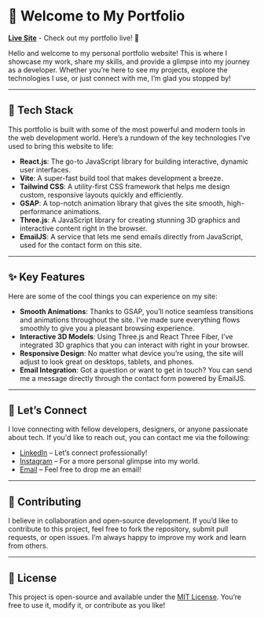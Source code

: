 # 🌟 **Welcome to My Portfolio**

[**Live Site**](https://portfolio-tawny-tau-26.vercel.app/) - Check out my portfolio live! 🚀

Hello and welcome to my personal portfolio website! This is where I showcase my work, share my skills, and provide a glimpse into my journey as a developer. Whether you’re here to see my projects, explore the technologies I use, or just connect with me, I’m glad you stopped by!

---

## 🚀 **Tech Stack**

This portfolio is built with some of the most powerful and modern tools in the web development world. Here’s a rundown of the key technologies I’ve used to bring this website to life:

- **React.js**: The go-to JavaScript library for building interactive, dynamic user interfaces.
- **Vite**: A super-fast build tool that makes development a breeze.
- **Tailwind CSS**: A utility-first CSS framework that helps me design custom, responsive layouts quickly and efficiently.
- **GSAP**: A top-notch animation library that gives the site smooth, high-performance animations.
- **Three.js**: A JavaScript library for creating stunning 3D graphics and interactive content right in the browser.
- **EmailJS**: A service that lets me send emails directly from JavaScript, used for the contact form on this site.

---

## ✨ **Key Features**

Here are some of the cool things you can experience on my site:

- **Smooth Animations**: Thanks to GSAP, you’ll notice seamless transitions and animations throughout the site. I’ve made sure everything flows smoothly to give you a pleasant browsing experience.
- **Interactive 3D Models**: Using Three.js and React Three Fiber, I’ve integrated 3D graphics that you can interact with right in your browser.
- **Responsive Design**: No matter what device you’re using, the site will adjust to look great on desktops, tablets, and phones.
- **Email Integration**: Got a question or want to get in touch? You can send me a message directly through the contact form powered by EmailJS.

---

## 📧 **Let’s Connect**

I love connecting with fellow developers, designers, or anyone passionate about tech. If you'd like to reach out, you can contact me via the following:

- [LinkedIn](https://www.linkedin.com/in/sayan-sen-38b198255) – Let’s connect professionally!
- [Instagram](https://www.instagram.com/sayan_sen007/) – For a more personal glimpse into my world.
- [Email](mailto:sayansen0361@gmail.com) – Feel free to drop me an email!

---

## 🔄 **Contributing**

I believe in collaboration and open-source development. If you’d like to contribute to this project, feel free to fork the repository, submit pull requests, or open issues. I’m always happy to improve my work and learn from others.

---

## 📝 **License**

This project is open-source and available under the [MIT License](LICENSE). You’re free to use it, modify it, or contribute as you like!
